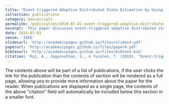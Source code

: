 ```yaml
---
title: "Event-triggered Adaptive Distributed State Estimation by Using Active-Passive Sensor Networks"
collection: publications
category: manuscripts
permalink: /publication/2019-07-01-event-triggered-adaptive-distributed-state-estimation-by-using-active-passive-sensor-networks
excerpt: 'This paper discusses event-triggered adaptive distributed state estimation using active-passive sensor networks, presented at the "2019 American Control Conference (ACC)".'
date: 2019-07-01
venue: 'IEEE'
slidesurl: 'http://academicpages.github.io/files/slides4.pdf'
paperurl: 'http://academicpages.github.io/files/paper4.pdf'
bibtexurl: 'http://academicpages.github.io/files/bibtex4.bib'
citation: 'Raj, A., Jagannathan, S., & Yucelen, T. (2019). "Event-triggered Adaptive Distributed State Estimation by Using Active-Passive Sensor Networks." <i>2019 American Control Conference (ACC)</i>, 4695-4700.'
---
```


The contents above will be part of a list of publications, if the user clicks the link for the publication than the contents of section will be rendered as a full page, allowing you to provide more information about the paper for the reader. When publications are displayed as a single page, the contents of the above "citation" field will automatically be included below this section in a smaller font.